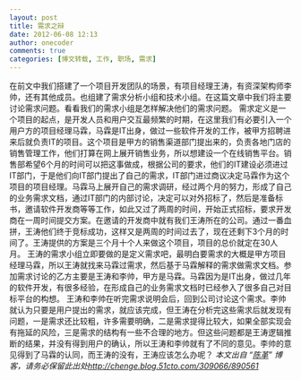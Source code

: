```yaml
---
layout: post
title: 需求之辩
date: 2012-06-08 12:13
author: onecoder
comments: true
categories: [博文转载, 工作, 职场, 需求]
---
```

在前文中我们搭建了一个项目开发团队的场景，有项目经理王涛，有资深架构师李帅，还有其他成员。也组建了需求分析小组和技术小组。在这篇文章中我们将主要讨论需求问题。看看我们的需求小组是怎样解决他们的需求问题。 需求定义是一个项目的起点，是开发人员和用户交互最频繁的时期，在这里我们有必要引入一个用户方的项目经理马霖，马霖是IT出身，做过一些软件开发的工作，被甲方招聘进来后就负责IT的项目。这个项目是甲方的销售渠道部门提出来的，负责各地门店的销售管理工作，他们打算在网上展开销售业务，所以想建设一个在线销售平台。销售部希望6个月的时间可以把这事做成，根据公司的要求，他们的IT建设必须进过IT部门，于是他们向IT部门提出了自己的需求，IT部门进过商议决定马霖作为这个项目的项目经理。马霖马上展开自己的需求调研，经过两个月的努力，形成了自己的业务需求文档，通过IT部门的内部讨论，决定可以对外招标了，然后是准备标书，邀请软件开发商等等工作，如此又过了两周的时间，开始正式招标，要求开发商在一周时间提交方案。在邀请的开发商中就有我们王涛所在的公司。通过一番血拼，王涛他们终于竞标成功，这样又是两周的时间过去了，现在还剩下3个月的时间了。王涛提供的方案是三个月十个人来做这个项目，项目的总价就定在30人月。 王涛的需求小组立即要做的是定义需求吧，最明白要需求的大概是甲方项目经理马霖，所以王涛就找来马霖过需求，然后基于马霖解释的需求做需求文档。参加需求讨论的乙方主要是王涛和李帅，甲方是马霖。马霖因为是IT出身，做过几年的软件开发，有很多经验，在形成自己的业务需求文档时已经参入了很多自己对目标平台的构想。 王涛和李帅在听完需求说明会后，回到公司讨论这个需求。李帅就认为只要是用户提出的需求，就应该完成，但王涛在分析完这些需求后就发现有问题，一是需求还比较粗，许多需要明确，二是需求提得比较大，如果全部实现会有拖延的风险，三是需求的结构有一些不合理的地方。但这些问题都是王涛逻辑推断的结果，并没有得到用户的确认，所以王涛和李帅就有了不同的意见。李帅的意见得到了马霖的认同，而王涛的没有，王涛应该怎么办呢？ <cite>本文出自 &ldquo;<a href="http://chenge.blog.51cto.com/">陈革</a>&rdquo; 博客，请务必保留此出处<a href="http://chenge.blog.51cto.com/309066/890561">http://chenge.blog.51cto.com/309066/890561</a></cite>
